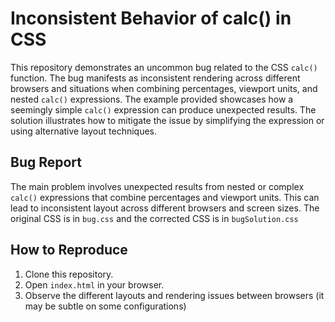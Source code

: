 # Inconsistent Behavior of calc() in CSS

This repository demonstrates an uncommon bug related to the CSS `calc()` function. The bug manifests as inconsistent rendering across different browsers and situations when combining percentages, viewport units, and nested `calc()` expressions.  The example provided showcases how a seemingly simple `calc()` expression can produce unexpected results. The solution illustrates how to mitigate the issue by simplifying the expression or using alternative layout techniques.

## Bug Report

The main problem involves unexpected results from nested or complex `calc()` expressions that combine percentages and viewport units.  This can lead to inconsistent layout across different browsers and screen sizes.  The original CSS is in `bug.css` and the corrected CSS is in `bugSolution.css`

## How to Reproduce

1. Clone this repository.
2. Open `index.html` in your browser.
3. Observe the different layouts and rendering issues between browsers (it may be subtle on some configurations)
